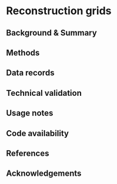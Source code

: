 # Reconstruction grids

## Background & Summary

## Methods

## Data records

## Technical validation

## Usage notes

## Code availability

## References

## Acknowledgements


